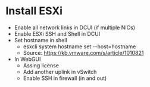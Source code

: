 # Install ESXi
* Enable all network links in DCUI (if multiple NICs)
* Enable ESXi SSH and Shell in DCUI
* Set hostname in shell
  * esxcli system hostname set --host=hostname
  * Source: https://kb.vmware.com/s/article/1010821   
* In WebGUI
  * Assing license
  * Add another uplink in vSwitch
  * Enable SSH in firewall (in and out)
